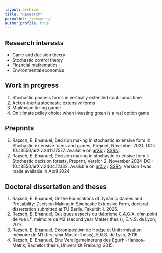 ```yaml
---
layout: archive
title: "Research"
permalink: /research/
author_profile: true
---
```


## Research interests

* Game and decision theory
* Stochastic control theory
* Financial mathematics
* Environmental economics

## Work in progress

1. Stochastic process forms in vertically extended continuous time
2. Action-inertia stochastic extensive forms
3. Markovian timing games
4. On climate policy choice when investing green is a real option game

## Preprints

1. Rapsch, E. Emanuel, Decision making in stochastic extensive form II: Stochastic extensive forms and games, Preprint, November 2024. DOI: 10.48550/arXiv.2411.17587. Available on <a href="https://arxiv.org/abs/2411.17587">arXiv</a> / <a href="https://papers.ssrn.com/sol3/papers.cfm?abstract_id=5034909">SSRN</a>.
2. Rapsch, E. Emanuel, Decision making in stochastic extensive form I: Stochastic decision forests, Preprint, Version 2, November 2024. DOI: 10.48550/arXiv.2404.12332. Available on <a href="https://arxiv.org/abs/2404.12332v2">arXiv</a> / <a href="https://papers.ssrn.com/sol3/papers.cfm?abstract_id=4799573">SSRN</a>. Version 1 was made available in April 2024.

## Doctoral dissertation and theses

1. Rapsch, E. Emanuel, On the Foundations of Dynamic Games and Probability: Decision Making in Stochastic Extensive Form, doctoral dissertation submitted at TU Berlin, Fakultät II, 2025.
2. Rapsch, E. Emanuel, Quelques aspects du théorème G.A.G.A. d'un point de vue L², mémoire de M2 (second year Master thesis), E.N.S. de Lyon, 2017.
3. Rapsch, E. Emanuel, Décomposition de Hodge et Uniformisation, mémoire de M1 (first year Master thesis), E.N.S. de Lyon, 2016.
4. Rapsch, E. Emanuel, Eine Verallgemeinerung des Eguchi-Hanson-Metrik, Bachelor thesis, Universität Freiburg, 2015.
